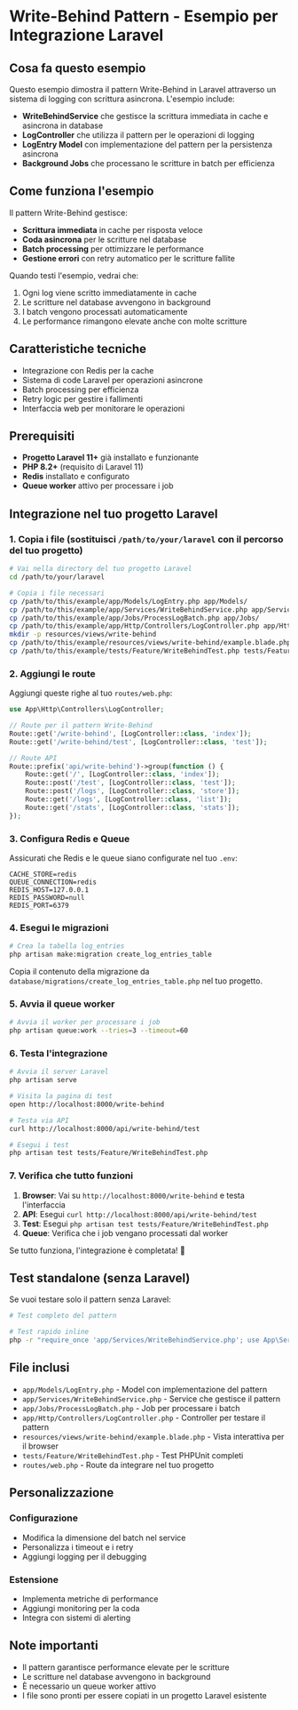 # Write-Behind Pattern - Esempio per Integrazione Laravel

## Cosa fa questo esempio
Questo esempio dimostra il pattern Write-Behind in Laravel attraverso un sistema di logging con scrittura asincrona. L'esempio include:

- **WriteBehindService** che gestisce la scrittura immediata in cache e asincrona in database
- **LogController** che utilizza il pattern per le operazioni di logging
- **LogEntry Model** con implementazione del pattern per la persistenza asincrona
- **Background Jobs** che processano le scritture in batch per efficienza

## Come funziona l'esempio
Il pattern Write-Behind gestisce:
- **Scrittura immediata** in cache per risposta veloce
- **Coda asincrona** per le scritture nel database
- **Batch processing** per ottimizzare le performance
- **Gestione errori** con retry automatico per le scritture fallite

Quando testi l'esempio, vedrai che:
1. Ogni log viene scritto immediatamente in cache
2. Le scritture nel database avvengono in background
3. I batch vengono processati automaticamente
4. Le performance rimangono elevate anche con molte scritture

## Caratteristiche tecniche
- Integrazione con Redis per la cache
- Sistema di code Laravel per operazioni asincrone
- Batch processing per efficienza
- Retry logic per gestire i fallimenti
- Interfaccia web per monitorare le operazioni

## Prerequisiti
- **Progetto Laravel 11+** già installato e funzionante
- **PHP 8.2+** (requisito di Laravel 11)
- **Redis** installato e configurato
- **Queue worker** attivo per processare i job

## Integrazione nel tuo progetto Laravel

### 1. Copia i file (sostituisci `/path/to/your/laravel` con il percorso del tuo progetto)

```bash
# Vai nella directory del tuo progetto Laravel
cd /path/to/your/laravel

# Copia i file necessari
cp /path/to/this/example/app/Models/LogEntry.php app/Models/
cp /path/to/this/example/app/Services/WriteBehindService.php app/Services/
cp /path/to/this/example/app/Jobs/ProcessLogBatch.php app/Jobs/
cp /path/to/this/example/app/Http/Controllers/LogController.php app/Http/Controllers/
mkdir -p resources/views/write-behind
cp /path/to/this/example/resources/views/write-behind/example.blade.php resources/views/write-behind/
cp /path/to/this/example/tests/Feature/WriteBehindTest.php tests/Feature/
```

### 2. Aggiungi le route

Aggiungi queste righe al tuo `routes/web.php`:

```php
use App\Http\Controllers\LogController;

// Route per il pattern Write-Behind
Route::get('/write-behind', [LogController::class, 'index']);
Route::get('/write-behind/test', [LogController::class, 'test']);

// Route API
Route::prefix('api/write-behind')->group(function () {
    Route::get('/', [LogController::class, 'index']);
    Route::post('/test', [LogController::class, 'test']);
    Route::post('/logs', [LogController::class, 'store']);
    Route::get('/logs', [LogController::class, 'list']);
    Route::get('/stats', [LogController::class, 'stats']);
});
```

### 3. Configura Redis e Queue

Assicurati che Redis e le queue siano configurate nel tuo `.env`:

```env
CACHE_STORE=redis
QUEUE_CONNECTION=redis
REDIS_HOST=127.0.0.1
REDIS_PASSWORD=null
REDIS_PORT=6379
```

### 4. Esegui le migrazioni

```bash
# Crea la tabella log_entries
php artisan make:migration create_log_entries_table
```

Copia il contenuto della migrazione da `database/migrations/create_log_entries_table.php` nel tuo progetto.

### 5. Avvia il queue worker

```bash
# Avvia il worker per processare i job
php artisan queue:work --tries=3 --timeout=60
```

### 6. Testa l'integrazione

```bash
# Avvia il server Laravel
php artisan serve

# Visita la pagina di test
open http://localhost:8000/write-behind

# Testa via API
curl http://localhost:8000/api/write-behind/test

# Esegui i test
php artisan test tests/Feature/WriteBehindTest.php
```

### 7. Verifica che tutto funzioni

1. **Browser**: Vai su `http://localhost:8000/write-behind` e testa l'interfaccia
2. **API**: Esegui `curl http://localhost:8000/api/write-behind/test`
3. **Test**: Esegui `php artisan test tests/Feature/WriteBehindTest.php`
4. **Queue**: Verifica che i job vengano processati dal worker

Se tutto funziona, l'integrazione è completata! 🎉

## Test standalone (senza Laravel)

Se vuoi testare solo il pattern senza Laravel:

```bash
# Test completo del pattern

# Test rapido inline
php -r "require_once 'app/Services/WriteBehindService.php'; use App\Services\WriteBehindService; \$s = new WriteBehindService(); echo 'Pattern ID: ' . \$s->getId();"
```

## File inclusi

- `app/Models/LogEntry.php` - Model con implementazione del pattern
- `app/Services/WriteBehindService.php` - Service che gestisce il pattern
- `app/Jobs/ProcessLogBatch.php` - Job per processare i batch
- `app/Http/Controllers/LogController.php` - Controller per testare il pattern
- `resources/views/write-behind/example.blade.php` - Vista interattiva per il browser
- `tests/Feature/WriteBehindTest.php` - Test PHPUnit completi
- `routes/web.php` - Route da integrare nel tuo progetto

## Personalizzazione

### Configurazione
- Modifica la dimensione del batch nel service
- Personalizza i timeout e i retry
- Aggiungi logging per il debugging

### Estensione
- Implementa metriche di performance
- Aggiungi monitoring per la coda
- Integra con sistemi di alerting

## Note importanti
- Il pattern garantisce performance elevate per le scritture
- Le scritture nel database avvengono in background
- È necessario un queue worker attivo
- I file sono pronti per essere copiati in un progetto Laravel esistente
